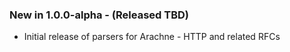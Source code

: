 ### New in 1.0.0-alpha - (Released TBD)

* Initial release of parsers for Arachne - HTTP and related RFCs
